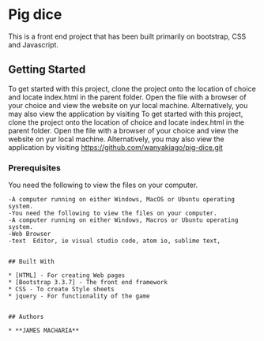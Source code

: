 # Pig dice

This is a front end project that has been built primarily on bootstrap, CSS and Javascript.

## Getting Started

To get started with this project, clone the project onto the location of choice and locate index.html in the parent folder. Open the file with a browser of your choice and view the website on yur local machine. Alternatively, you may also view the application by visiting
To get started with this project, clone the project onto the location of choice and locate index.html in the parent folder. Open the file with a browser of your choice and view the website on yur local machine. Alternatively, you may also view the application by visiting https://github.com/wanyakiago/pig-dice.git

### Prerequisites

You need the following to view the files on your computer.

```
-A computer running on either Windows, MacOS or Ubuntu operating system.
-You need the following to view the files on your computer.
-A computer running on either Windows, Macros or Ubuntu operating system.
-Web Browser
-text  Editor, ie visual studio code, atom io, sublime text,


## Built With

* [HTML] - For creating Web pages
* [Bootstrap 3.3.7] - The front end framework
* CSS - To create Style sheets
* jquery - For functionality of the game


## Authors

* **JAMES MACHARIA** 
